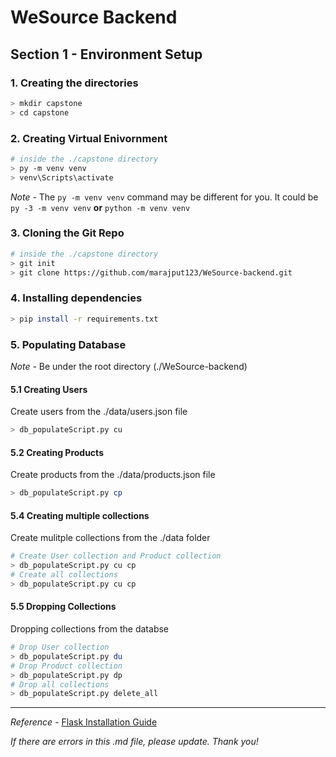 # **WeSource Backend**

## Section 1 - Environment Setup

### 1. Creating the directories

```sh
> mkdir capstone 
> cd capstone
```

### 2. Creating Virtual Enivornment 

```sh
# inside the ./capstone directory
> py -m venv venv
> venv\Scripts\activate
```

*Note -* The ```py -m venv venv``` command may be different for you. It could be ```py -3 -m venv venv``` **or** ```python -m venv venv```

### 3. Cloning the Git Repo
```sh
# inside the ./capstone directory
> git init
> git clone https://github.com/marajput123/WeSource-backend.git
```

### 4. Installing dependencies 
```sh
> pip install -r requirements.txt 
```

### 5. Populating Database

*Note -* Be under the root directory (./WeSource-backend)

#### 5.1 Creating Users

Create users from the ./data/users.json file

```sh
> db_populateScript.py cu   
```

#### 5.2 Creating Products

Create products from the ./data/products.json file

```sh
> db_populateScript.py cp   
```

#### 5.4 Creating multiple collections
Create mulitple collections from the ./data folder
```sh
# Create User collection and Product collection
> db_populateScript.py cu cp 
# Create all collections
> db_populateScript.py cu cp
```

#### 5.5 Dropping Collections

Dropping collections from the databse

```sh
# Drop User collection
> db_populateScript.py du 
# Drop Product collection 
> db_populateScript.py dp
# Drop all collections
> db_populateScript.py delete_all
```

***
*Reference -*  [Flask Installation Guide](https://flask.palletsprojects.com/en/2.0.x/installation/#create-an-environment)

*If there are errors in this .md file, please update. Thank you!*






